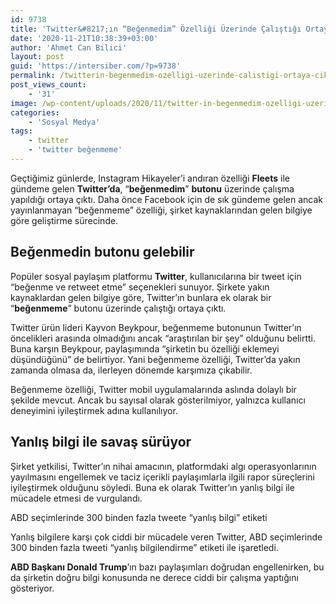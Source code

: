 ```yaml
---
id: 9738
title: 'Twitter&#8217;ın “Beğenmedim” Özelliği Üzerinde Çalıştığı Ortaya Çıktı'
date: '2020-11-21T10:38:39+03:00'
author: 'Ahmet Can Bilici'
layout: post
guid: 'https://intersiber.com/?p=9738'
permalink: /twitterin-begenmedim-ozelligi-uzerinde-calistigi-ortaya-cikti/
post_views_count:
    - '31'
image: /wp-content/uploads/2020/11/twitter-in-begenmedim-ozelligi-uzerinde-calistigi-ortaya-cikti.png
categories:
    - 'Sosyal Medya'
tags:
    - twitter
    - 'twitter beğenmeme'
---
```


Geçtiğimiz günlerde, Instagram Hikayeler’i andıran özelliği **Fleets** ile gündeme gelen **Twitter’da**, “**beğenmedim**” **butonu** üzerinde çalışma yapıldığı ortaya çıktı. Daha önce Facebook için de sık gündeme gelen ancak yayınlanmayan “beğenmeme” özelliği, şirket kaynaklarından gelen bilgiye göre geliştirme sürecinde.

## Beğenmedin butonu gelebilir

Popüler sosyal paylaşım platformu **Twitter**, kullanıcılarına bir tweet için “beğenme ve retweet etme” seçenekleri sunuyor. Şirkete yakın kaynaklardan gelen bilgiye göre, Twitter’ın bunlara ek olarak bir “**beğenmeme**” butonu üzerinde çalıştığı ortaya çıktı.

Twitter ürün lideri Kayvon Beykpour, beğenmeme butonunun Twitter’ın öncelikleri arasında olmadığını ancak “araştırılan bir şey” olduğunu belirtti. Buna karşın Beykpour, paylaşımında “şirketin bu özelliği eklemeyi düşündüğünü” de belirtiyor. Yani beğenmeme özelliği, Twitter’da yakın zamanda olmasa da, ilerleyen dönemde karşımıza çıkabilir.

Beğenmeme özelliği, Twitter mobil uygulamalarında aslında dolaylı bir şekilde mevcut. Ancak bu sayısal olarak gösterilmiyor, yalnızca kullanıcı deneyimini iyileştirmek adına kullanılıyor.

## Yanlış bilgi ile savaş sürüyor

Şirket yetkilisi, Twitter’ın nihai amacının, platformdaki algı operasyonlarının yayılmasını engellemek ve taciz içerikli paylaşımlarla ilgili rapor süreçlerini iyileştirmek olduğunu söyledi. Buna ek olarak Twitter’ın yanlış bilgi ile mücadele etmesi de vurgulandı.

ABD seçimlerinde 300 binden fazla tweete “yanlış bilgi” etiketi

Yanlış bilgilere karşı çok ciddi bir mücadele veren Twitter, ABD seçimlerinde 300 binden fazla tweeti “yanlış bilgilendirme” etiketi ile işaretledi.

**ABD Başkanı Donald Trump**’ın bazı paylaşımları doğrudan engellenirken, bu da şirketin doğru bilgi konusunda ne derece ciddi bir çalışma yaptığını gösteriyor.